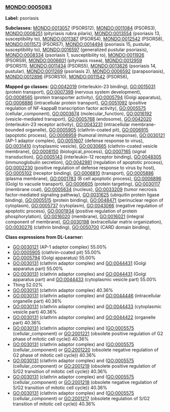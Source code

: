
### [MONDO:0005083](http://purl.obolibrary.org/obo/MONDO_0005083)
**Label:** psoriasis

**Subclasses:** [MONDO:0013057](http://purl.obolibrary.org/obo/MONDO_0013057) (PSORS12), [MONDO:0011084](http://purl.obolibrary.org/obo/MONDO_0011084) (PSORS3), [MONDO:0008251](http://purl.obolibrary.org/obo/MONDO_0008251) (pityriasis rubra pilaris), [MONDO:0013554](http://purl.obolibrary.org/obo/MONDO_0013554) (psoriasis 13, susceptibility to), [MONDO:0011387](http://purl.obolibrary.org/obo/MONDO_0011387) (PSORS4), [MONDO:0012542](http://purl.obolibrary.org/obo/MONDO_0012542) (PSORS8), [MONDO:0011573](http://purl.obolibrary.org/obo/MONDO_0011573) (PSORS7), [MONDO:0014494](http://purl.obolibrary.org/obo/MONDO_0014494) (psoriasis 15, pustular, susceptibility to), [MONDO:0016597](http://purl.obolibrary.org/obo/MONDO_0016597) (generalized pustular psoriasis), [MONDO:0008334](http://purl.obolibrary.org/obo/MONDO_0008334) (psoriasis 1, susceptibility to), [MONDO:0011926](http://purl.obolibrary.org/obo/MONDO_0011926) (PSORS9), [MONDO:0006601](http://purl.obolibrary.org/obo/MONDO_0006601) (pityriasis rosea), [MONDO:0012959](http://purl.obolibrary.org/obo/MONDO_0012959) (PSORS11), [MONDO:0011434](http://purl.obolibrary.org/obo/MONDO_0011434) (PSORS5), [MONDO:0013626](http://purl.obolibrary.org/obo/MONDO_0013626) (psoriasis 14, pustular), [MONDO:0011269](http://purl.obolibrary.org/obo/MONDO_0011269) (psoriasis 2), [MONDO:0006592](http://purl.obolibrary.org/obo/MONDO_0006592) (parapsoriasis), [MONDO:0012896](http://purl.obolibrary.org/obo/MONDO_0012896) (PSORS10), [MONDO:0011542](http://purl.obolibrary.org/obo/MONDO_0011542) (PSORS6), 

**Mapped go classes:** [GO:0042019](http://purl.obolibrary.org/obo/GO_0042019) (interleukin-23 binding), [GO:0015031](http://purl.obolibrary.org/obo/GO_0015031) (protein transport), [GO:0007399](http://purl.obolibrary.org/obo/GO_0007399) (nervous system development), [GO:0008565](http://purl.obolibrary.org/obo/GO_0008565) (protein transporter activity), [GO:0005794](http://purl.obolibrary.org/obo/GO_0005794) (Golgi apparatus), [GO:0006886](http://purl.obolibrary.org/obo/GO_0006886) (intracellular protein transport), [GO:0051092](http://purl.obolibrary.org/obo/GO_0051092) (positive regulation of NF-kappaB transcription factor activity), [GO:0005575](http://purl.obolibrary.org/obo/GO_0005575) (cellular_component), [GO:0003674](http://purl.obolibrary.org/obo/GO_0003674) (molecular_function), [GO:0016192](http://purl.obolibrary.org/obo/GO_0016192) (vesicle-mediated transport), [GO:0005768](http://purl.obolibrary.org/obo/GO_0005768) (endosome), [GO:0042020](http://purl.obolibrary.org/obo/GO_0042020) (interleukin-23 receptor activity), [GO:0043231](http://purl.obolibrary.org/obo/GO_0043231) (intracellular membrane-bounded organelle), [GO:0005905](http://purl.obolibrary.org/obo/GO_0005905) (clathrin-coated pit), [GO:0006915](http://purl.obolibrary.org/obo/GO_0006915) (apoptotic process), [GO:0006959](http://purl.obolibrary.org/obo/GO_0006959) (humoral immune response), [GO:0030121](http://purl.obolibrary.org/obo/GO_0030121) (AP-1 adaptor complex), [GO:0051607](http://purl.obolibrary.org/obo/GO_0051607) (defense response to virus), [GO:0031410](http://purl.obolibrary.org/obo/GO_0031410) (cytoplasmic vesicle), [GO:0030665](http://purl.obolibrary.org/obo/GO_0030665) (clathrin-coated vesicle membrane), [GO:0008150](http://purl.obolibrary.org/obo/GO_0008150) (biological_process), [GO:0007165](http://purl.obolibrary.org/obo/GO_0007165) (signal transduction), [GO:0005143](http://purl.obolibrary.org/obo/GO_0005143) (interleukin-12 receptor binding), [GO:0048305](http://purl.obolibrary.org/obo/GO_0048305) (immunoglobulin secretion), [GO:0042981](http://purl.obolibrary.org/obo/GO_0042981) (regulation of apoptotic process), [GO:0002230](http://purl.obolibrary.org/obo/GO_0002230) (positive regulation of defense response to virus by host), [GO:0005102](http://purl.obolibrary.org/obo/GO_0005102) (receptor binding), [GO:0006810](http://purl.obolibrary.org/obo/GO_0006810) (transport), [GO:0005886](http://purl.obolibrary.org/obo/GO_0005886) (plasma membrane), [GO:0001783](http://purl.obolibrary.org/obo/GO_0001783) (B cell apoptotic process), [GO:0006896](http://purl.obolibrary.org/obo/GO_0006896) (Golgi to vacuole transport), [GO:0006605](http://purl.obolibrary.org/obo/GO_0006605) (protein targeting), [GO:0030117](http://purl.obolibrary.org/obo/GO_0030117) (membrane coat), [GO:0005634](http://purl.obolibrary.org/obo/GO_0005634) (nucleus), [GO:0033209](http://purl.obolibrary.org/obo/GO_0033209) (tumor necrosis factor-mediated signaling pathway), [GO:0031625](http://purl.obolibrary.org/obo/GO_0031625) (ubiquitin protein ligase binding), [GO:0005515](http://purl.obolibrary.org/obo/GO_0005515) (protein binding), [GO:0048471](http://purl.obolibrary.org/obo/GO_0048471) (perinuclear region of cytoplasm), [GO:0005737](http://purl.obolibrary.org/obo/GO_0005737) (cytoplasm), [GO:0043066](http://purl.obolibrary.org/obo/GO_0043066) (negative regulation of apoptotic process), [GO:0001934](http://purl.obolibrary.org/obo/GO_0001934) (positive regulation of protein phosphorylation), [GO:0016020](http://purl.obolibrary.org/obo/GO_0016020) (membrane), [GO:0016021](http://purl.obolibrary.org/obo/GO_0016021) (integral component of membrane), [GO:0030198](http://purl.obolibrary.org/obo/GO_0030198) (extracellular matrix organization), [GO:0030276](http://purl.obolibrary.org/obo/GO_0030276) (clathrin binding), [GO:0050700](http://purl.obolibrary.org/obo/GO_0050700) (CARD domain binding), 

**Class expressions from DL-Learner:**

- [GO:0030121](http://purl.obolibrary.org/obo/GO_0030121) (AP-1 adaptor complex) 55.00%
- [GO:0005905](http://purl.obolibrary.org/obo/GO_0005905) (clathrin-coated pit) 55.00%
- [GO:0005794](http://purl.obolibrary.org/obo/GO_0005794) (Golgi apparatus) 55.00%
- [GO:0030131](http://purl.obolibrary.org/obo/GO_0030131) (clathrin adaptor complex) and [GO:0044431](http://purl.obolibrary.org/obo/GO_0044431) (Golgi apparatus part) 55.00%
- [GO:0030131](http://purl.obolibrary.org/obo/GO_0030131) (clathrin adaptor complex) and [GO:0044431](http://purl.obolibrary.org/obo/GO_0044431) (Golgi apparatus part) and [GO:0044433](http://purl.obolibrary.org/obo/GO_0044433) (cytoplasmic vesicle part) 55.00%
- Thing 52.02%
- [GO:0030131](http://purl.obolibrary.org/obo/GO_0030131) (clathrin adaptor complex) 40.36%
- [GO:0030131](http://purl.obolibrary.org/obo/GO_0030131) (clathrin adaptor complex) and [GO:0044446](http://purl.obolibrary.org/obo/GO_0044446) (intracellular organelle part) 40.36%
- [GO:0030131](http://purl.obolibrary.org/obo/GO_0030131) (clathrin adaptor complex) and [GO:0044433](http://purl.obolibrary.org/obo/GO_0044433) (cytoplasmic vesicle part) 40.36%
- [GO:0030131](http://purl.obolibrary.org/obo/GO_0030131) (clathrin adaptor complex) and [GO:0044422](http://purl.obolibrary.org/obo/GO_0044422) (organelle part) 40.36%
- [GO:0030131](http://purl.obolibrary.org/obo/GO_0030131) (clathrin adaptor complex) and ([GO:0005575](http://purl.obolibrary.org/obo/GO_0005575) (cellular_component) or [GO:2001221](http://purl.obolibrary.org/obo/GO_2001221) (obsolete positive regulation of G2 phase of mitotic cell cycle)) 40.36%
- [GO:0030131](http://purl.obolibrary.org/obo/GO_0030131) (clathrin adaptor complex) and ([GO:0005575](http://purl.obolibrary.org/obo/GO_0005575) (cellular_component) or [GO:2001220](http://purl.obolibrary.org/obo/GO_2001220) (obsolete negative regulation of G2 phase of mitotic cell cycle)) 40.36%
- [GO:0030131](http://purl.obolibrary.org/obo/GO_0030131) (clathrin adaptor complex) and ([GO:0005575](http://purl.obolibrary.org/obo/GO_0005575) (cellular_component) or [GO:2001219](http://purl.obolibrary.org/obo/GO_2001219) (obsolete positive regulation of S/G2 transition of mitotic cell cycle)) 40.36%
- [GO:0030131](http://purl.obolibrary.org/obo/GO_0030131) (clathrin adaptor complex) and ([GO:0005575](http://purl.obolibrary.org/obo/GO_0005575) (cellular_component) or [GO:2001218](http://purl.obolibrary.org/obo/GO_2001218) (obsolete negative regulation of S/G2 transition of mitotic cell cycle)) 40.36%
- [GO:0030131](http://purl.obolibrary.org/obo/GO_0030131) (clathrin adaptor complex) and ([GO:0005575](http://purl.obolibrary.org/obo/GO_0005575) (cellular_component) or [GO:2001217](http://purl.obolibrary.org/obo/GO_2001217) (obsolete regulation of S/G2 transition of mitotic cell cycle)) 40.36%


